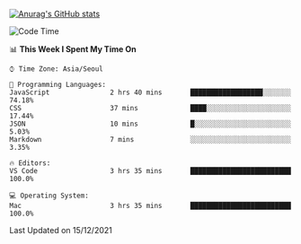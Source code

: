 
<!--
**BHyeonKim/BHyeonKim** is a ✨ _special_ ✨ repository because its `README.md` (this file) appears on your GitHub profile.

Here are some ideas to get you started:

- 🔭 I’m currently working on ...
- 🌱 I’m currently learning ...
- 👯 I’m looking to collaborate on ...
- 🤔 I’m looking for help with ...
- 💬 Ask me about ...
- 📫 How to reach me: ...
- 😄 Pronouns: ...
- ⚡ Fun fact: ...
-->
[![Anurag's GitHub stats](https://github-readme-stats.vercel.app/api?username=BHyeonKim&show_icons=true&theme=dark)
](https://github.com/anuraghazra/github-readme-stats)
<!--START_SECTION:waka-->
![Code Time](http://img.shields.io/badge/Code%20Time-232%20hrs%206%20mins-blue)

📊 **This Week I Spent My Time On** 

```text
⌚︎ Time Zone: Asia/Seoul

💬 Programming Languages: 
JavaScript               2 hrs 40 mins       ██████████████████░░░░░░░   74.18% 
CSS                      37 mins             ████░░░░░░░░░░░░░░░░░░░░░   17.44% 
JSON                     10 mins             █░░░░░░░░░░░░░░░░░░░░░░░░   5.03% 
Markdown                 7 mins              ░░░░░░░░░░░░░░░░░░░░░░░░░   3.35%

🔥 Editors: 
VS Code                  3 hrs 35 mins       █████████████████████████   100.0%

💻 Operating System: 
Mac                      3 hrs 35 mins       █████████████████████████   100.0%

```


 Last Updated on 15/12/2021
<!--END_SECTION:waka-->

